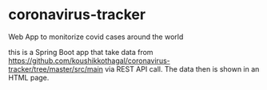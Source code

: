 # coronavirus-tracker
Web App to monitorize covid cases around the world

this is a Spring Boot app that take data from https://github.com/koushikkothagal/coronavirus-tracker/tree/master/src/main via REST API call.
The data then is shown in an HTML page.
